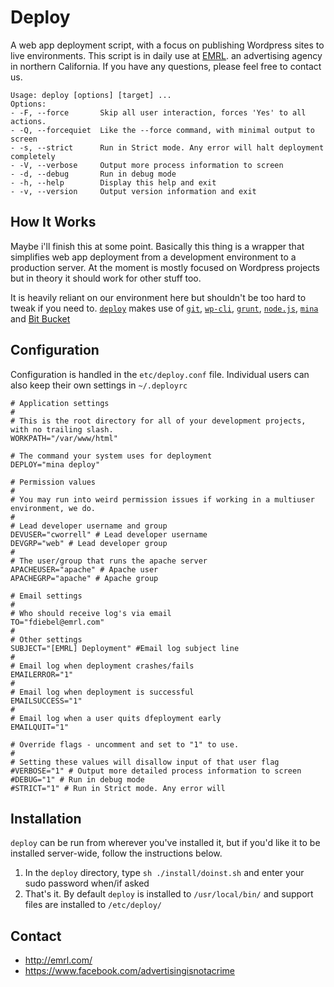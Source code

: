 
Deploy
=============
A web app deployment script, with a focus on publishing Wordpress sites to live environments. This script is in daily use at [EMRL](http://emrl.com). an advertising agency in northern California. If you have any questions, please feel free to contact us.

```
Usage: deploy [options] [target] ...
Options:
- -F, --force       Skip all user interaction, forces 'Yes' to all actions.
- -Q, --forcequiet  Like the --force command, with minimal output to screen
- -s, --strict      Run in Strict mode. Any error will halt deployment completely
- -V, --verbose     Output more process information to screen
- -d, --debug       Run in debug mode
- -h, --help        Display this help and exit
- -v, --version     Output version information and exit
```
  
How It Works
--------
Maybe i'll finish this at some point. Basically this thing is a wrapper that simplifies web app deployment from a development environment to a production server. At the moment is mostly focused on Wordpress projects but in theory it should work for other stuff too.

It is heavily reliant on our environment here but shouldn't be too hard to tweak if you need to. [`deploy`](https://bitbucket.org/) makes use of [`git`](https://git-scm.com/), [`wp-cli`](http://wp-cli.org/), [`grunt`](http://gruntjs.com/), [`node.js`](https://nodejs.org/),  [`mina`](http://nadarei.co/mina/) and [Bit Bucket](https://bitbucket.org/)

Configuration
--------
Configuration is handled in the `etc/deploy.conf` file. Individual users can also keep their own settings in `~/.deployrc`

```
# Application settings
#
# This is the root directory for all of your development projects, with no trailing slash.
WORKPATH="/var/www/html" 

# The command your system uses for deployment			
DEPLOY="mina deploy"

# Permission values
#
# You may run into weird permission issues if working in a multiuser environment, we do.
#
# Lead developer username and group
DEVUSER="cworrell" # Lead developer username
DEVGRP="web" # Lead developer group
#
# The user/group that runs the apache server
APACHEUSER="apache" # Apache user
APACHEGRP="apache" # Apache group

# Email settings
#
# Who should receive log's via email
TO="fdiebel@emrl.com"
#
# Other settings
SUBJECT="[EMRL] Deployment" #Email log subject line
#
# Email log when deployment crashes/fails
EMAILERROR="1" 
#
# Email log when deployment is successful
EMAILSUCCESS="1" 
#
# Email log when a user quits dfeployment early
EMAILQUIT="1" 

# Override flags - uncomment and set to "1" to use. 
#
# Setting these values will disallow input of that user flag
#VERBOSE="1" # Output more detailed process information to screen
#DEBUG="1" # Run in debug mode
#STRICT="1" # Run in Strict mode. Any error will
```

Installation
--------
`deploy` can be run from wherever you've installed it, but if you'd like it to be installed server-wide, follow the instructions below. 

1. In the `deploy` directory, type `sh ./install/doinst.sh` and enter your sudo password when/if asked
2. That's it. By default `deploy` is installed to `/usr/local/bin/` and support files are installed to `/etc/deploy/`

Contact
--------
* <http://emrl.com/>
* <https://www.facebook.com/advertisingisnotacrime> 


